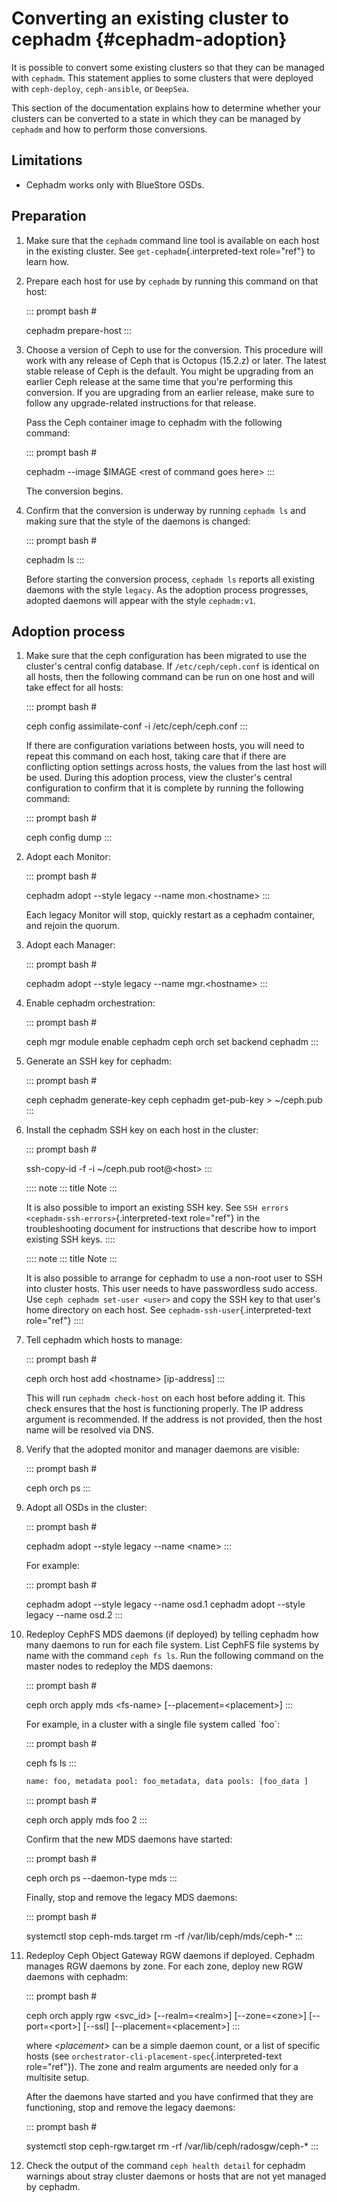 # Converting an existing cluster to cephadm {#cephadm-adoption}

It is possible to convert some existing clusters so that they can be
managed with `cephadm`. This statement applies to some clusters that
were deployed with `ceph-deploy`, `ceph-ansible`, or `DeepSea`.

This section of the documentation explains how to determine whether your
clusters can be converted to a state in which they can be managed by
`cephadm` and how to perform those conversions.

## Limitations

-   Cephadm works only with BlueStore OSDs.

## Preparation

1.  Make sure that the `cephadm` command line tool is available on each
    host in the existing cluster. See `get-cephadm`{.interpreted-text
    role="ref"} to learn how.

2.  Prepare each host for use by `cephadm` by running this command on
    that host:

    ::: prompt
    bash \#

    cephadm prepare-host
    :::

3.  Choose a version of Ceph to use for the conversion. This procedure
    will work with any release of Ceph that is Octopus (15.2.z) or
    later. The latest stable release of Ceph is the default. You might
    be upgrading from an earlier Ceph release at the same time that
    you\'re performing this conversion. If you are upgrading from an
    earlier release, make sure to follow any upgrade-related
    instructions for that release.

    Pass the Ceph container image to cephadm with the following command:

    ::: prompt
    bash \#

    cephadm \--image \$IMAGE \<rest of command goes here\>
    :::

    The conversion begins.

4.  Confirm that the conversion is underway by running `cephadm ls` and
    making sure that the style of the daemons is changed:

    ::: prompt
    bash \#

    cephadm ls
    :::

    Before starting the conversion process, `cephadm ls` reports all
    existing daemons with the style `legacy`. As the adoption process
    progresses, adopted daemons will appear with the style `cephadm:v1`.

## Adoption process

1.  Make sure that the ceph configuration has been migrated to use the
    cluster\'s central config database. If `/etc/ceph/ceph.conf` is
    identical on all hosts, then the following command can be run on one
    host and will take effect for all hosts:

    ::: prompt
    bash \#

    ceph config assimilate-conf -i /etc/ceph/ceph.conf
    :::

    If there are configuration variations between hosts, you will need
    to repeat this command on each host, taking care that if there are
    conflicting option settings across hosts, the values from the last
    host will be used. During this adoption process, view the cluster\'s
    central configuration to confirm that it is complete by running the
    following command:

    ::: prompt
    bash \#

    ceph config dump
    :::

2.  Adopt each Monitor:

    ::: prompt
    bash \#

    cephadm adopt \--style legacy \--name mon.\<hostname\>
    :::

    Each legacy Monitor will stop, quickly restart as a cephadm
    container, and rejoin the quorum.

3.  Adopt each Manager:

    ::: prompt
    bash \#

    cephadm adopt \--style legacy \--name mgr.\<hostname\>
    :::

4.  Enable cephadm orchestration:

    ::: prompt
    bash \#

    ceph mgr module enable cephadm ceph orch set backend cephadm
    :::

5.  Generate an SSH key for cephadm:

    ::: prompt
    bash \#

    ceph cephadm generate-key ceph cephadm get-pub-key \> \~/ceph.pub
    :::

6.  Install the cephadm SSH key on each host in the cluster:

    ::: prompt
    bash \#

    ssh-copy-id -f -i \~/ceph.pub root@\<host\>
    :::

    :::: note
    ::: title
    Note
    :::

    It is also possible to import an existing SSH key. See
    `SSH errors <cephadm-ssh-errors>`{.interpreted-text role="ref"} in
    the troubleshooting document for instructions that describe how to
    import existing SSH keys.
    ::::

    :::: note
    ::: title
    Note
    :::

    It is also possible to arrange for cephadm to use a non-root user to
    SSH into cluster hosts. This user needs to have passwordless sudo
    access. Use `ceph cephadm set-user <user>` and copy the SSH key to
    that user\'s home directory on each host. See
    `cephadm-ssh-user`{.interpreted-text role="ref"}
    ::::

7.  Tell cephadm which hosts to manage:

    ::: prompt
    bash \#

    ceph orch host add \<hostname\> \[ip-address\]
    :::

    This will run `cephadm check-host` on each host before adding it.
    This check ensures that the host is functioning properly. The IP
    address argument is recommended. If the address is not provided,
    then the host name will be resolved via DNS.

8.  Verify that the adopted monitor and manager daemons are visible:

    ::: prompt
    bash \#

    ceph orch ps
    :::

9.  Adopt all OSDs in the cluster:

    ::: prompt
    bash \#

    cephadm adopt \--style legacy \--name \<name\>
    :::

    For example:

    ::: prompt
    bash \#

    cephadm adopt \--style legacy \--name osd.1 cephadm adopt \--style
    legacy \--name osd.2
    :::

10. Redeploy CephFS MDS daemons (if deployed) by telling cephadm how
    many daemons to run for each file system. List CephFS file systems
    by name with the command `ceph fs ls`. Run the following command on
    the master nodes to redeploy the MDS daemons:

    ::: prompt
    bash \#

    ceph orch apply mds \<fs-name\> \[\--placement=\<placement\>\]
    :::

    For example, in a cluster with a single file system called \`foo\`:

    ::: prompt
    bash \#

    ceph fs ls
    :::

    ``` bash
    name: foo, metadata pool: foo_metadata, data pools: [foo_data ]
    ```

    ::: prompt
    bash \#

    ceph orch apply mds foo 2
    :::

    Confirm that the new MDS daemons have started:

    ::: prompt
    bash \#

    ceph orch ps \--daemon-type mds
    :::

    Finally, stop and remove the legacy MDS daemons:

    ::: prompt
    bash \#

    systemctl stop ceph-mds.target rm -rf /var/lib/ceph/mds/ceph-\*
    :::

11. Redeploy Ceph Object Gateway RGW daemons if deployed. Cephadm
    manages RGW daemons by zone. For each zone, deploy new RGW daemons
    with cephadm:

    ::: prompt
    bash \#

    ceph orch apply rgw \<svc_id\> \[\--realm=\<realm\>\]
    \[\--zone=\<zone\>\] \[\--port=\<port\>\] \[\--ssl\]
    \[\--placement=\<placement\>\]
    :::

    where *\<placement\>* can be a simple daemon count, or a list of
    specific hosts (see
    `orchestrator-cli-placement-spec`{.interpreted-text role="ref"}).
    The zone and realm arguments are needed only for a multisite setup.

    After the daemons have started and you have confirmed that they are
    functioning, stop and remove the legacy daemons:

    ::: prompt
    bash \#

    systemctl stop ceph-rgw.target rm -rf /var/lib/ceph/radosgw/ceph-\*
    :::

12. Check the output of the command `ceph health detail` for cephadm
    warnings about stray cluster daemons or hosts that are not yet
    managed by cephadm.
